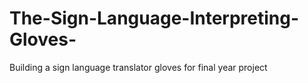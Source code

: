 # The-Sign-Language-Interpreting-Gloves-
Building a sign language translator gloves for final year project 
